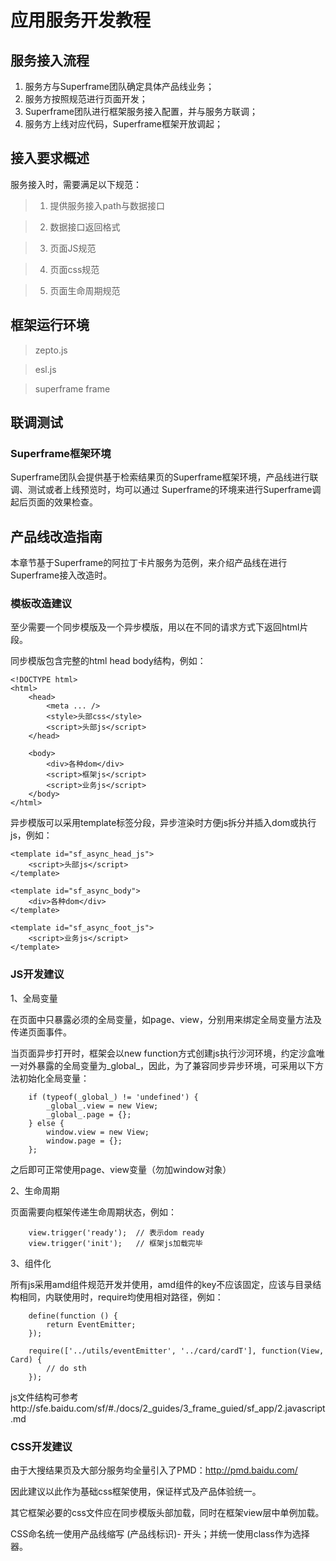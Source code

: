 # 应用服务开发教程

## 服务接入流程

1. 服务方与Superframe团队确定具体产品线业务；
2. 服务方按照规范进行页面开发；
3. Superframe团队进行框架服务接入配置，并与服务方联调；
4. 服务方上线对应代码，Superframe框架开放调起；

## 接入要求概述

服务接入时，需要满足以下规范：

> 1. 提供服务接入path与数据接口

> 2. 数据接口返回格式

> 3. 页面JS规范

> 4. 页面css规范

> 5. 页面生命周期规范 

## 框架运行环境

> zepto.js

> esl.js

> superframe frame

## 联调测试

### Superframe框架环境

Superframe团队会提供基于检索结果页的Superframe框架环境，产品线进行联调、测试或者上线预览时，均可以通过 Superframe的环境来进行Superframe调起后页面的效果检查。

## 产品线改造指南

本章节基于Superframe的阿拉丁卡片服务为范例，来介绍产品线在进行Superframe接入改造时。

### 模板改造建议

至少需要一个同步模版及一个异步模版，用以在不同的请求方式下返回html片段。

同步模版包含完整的html head body结构，例如：

```
<!DOCTYPE html>
<html>
    <head>
        <meta ... />
        <style>头部css</style>
        <script>头部js</script>
    </head>
    
    <body>
        <div>各种dom</div>
        <script>框架js</script>
        <script>业务js</script>
    </body>
</html>
```

异步模版可以采用template标签分段，异步渲染时方便js拆分并插入dom或执行js，例如：

```
<template id="sf_async_head_js">
    <script>头部js</script>
</template>

<template id="sf_async_body">
    <div>各种dom</div>
</template>

<template id="sf_async_foot_js">
    <script>业务js</script>
</template>
```


### JS开发建议

1、全局变量

在页面中只暴露必须的全局变量，如page、view，分别用来绑定全局变量方法及传递页面事件。

当页面异步打开时，框架会以new function方式创建js执行沙河环境，约定沙盒唯一对外暴露的全局变量为_global_，因此，为了兼容同步异步环境，可采用以下方法初始化全局变量：

```
    if (typeof(_global_) != 'undefined') {
        _global_.view = new View;
        _global_.page = {};
    } else {
        window.view = new View;
        window.page = {};
    };
```

之后即可正常使用page、view变量（勿加window对象）

2、生命周期

页面需要向框架传递生命周期状态，例如：
```
    view.trigger('ready');  // 表示dom ready
    view.trigger('init');   // 框架js加载完毕
```

3、组件化

所有js采用amd组件规范开发并使用，amd组件的key不应该固定，应该与目录结构相同，内联使用时，require均使用相对路径，例如：

```
    define(function () {
        return EventEmitter;
    });
    
    require(['../utils/eventEmitter', '../card/cardT'], function(View, Card) {
        // do sth
    });
```

js文件结构可参考http://sfe.baidu.com/sf/#./docs/2_guides/3_frame_guied/sf_app/2.javascript.md



### CSS开发建议

由于大搜结果页及大部分服务均全量引入了PMD：http://pmd.baidu.com/

因此建议以此作为基础css框架使用，保证样式及产品体验统一。

其它框架必要的css文件应在同步模版头部加载，同时在框架view层中单例加载。

CSS命名统一使用产品线缩写 (产品线标识)- 开头；并统一使用class作为选择器。